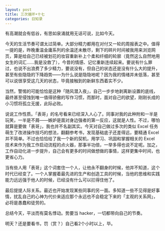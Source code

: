 ```yaml
---
layout: post
title: 三次循环•十七
categories: 日知录
---
```



有高潮就会有低谷，有思如泉涌就用无话可说，比如今天。

今天的生活节奏可谓太过简单。大部分精力都用在对付又一轮的周报表之中。值得一提的是，昨晚重温金庸系列的余温还未散尽，剩下的碎片时间被我用来浏览网页，算是给自己已经被划花的妆容重新补上个柔和纤细的轮廓（竟然这么自然地用女生的词汇……我是没救了），今昔的情感、记忆重新连续起来。要说有什么罪过，也说不出浪费了多少精力，要说没有，但自己的状态还是没有什么大的提升，甚至有些隐隐的下降趋势——为什么说是隐隐地呢？因为我的情绪并未低落，甚至可以说很享受这几天的状态，毕竟接触到的新鲜东西着实不少。

当然，警惕的可能恰恰是这种「随风潜入夜」，自己一步步地剥离新设置的底线，最终甚至侵蚀到唯一值得骄傲的写作习惯，而那时，面对自己的欲望，刚刚长成的小习惯将孤立无援，此际必败。

说说工作性质。「表哥」的名号看来已经深入人心了。同事对我的此种附和一半是玩笑，一半是不屑——嫉妒是面对身边强者的第一反应，这就是人性。不过，哪怕就算是要做「表哥」，我也并不名副其实。今天对自己做过多次的类似 Excel 任务萌生了改进操作技巧的想法，翻翻参考书，发现基础底子还差得远，要精通 Excel 并不简单。不过也恰恰给了我一个新的契机，用学习、巩固和掌握相关的 Excel 技术来作为我工作启动流程的点火器，那事半功倍，一举多得也说不定呢。加之，工作自动化进一步提升，自己会有更多的时间做想做的事情，这样更集中时间，也更省心力。

当有些人用「表哥」这个词套住一个人，让他永不翻身的时候，他并不知道，这个时代已经变了。一个人掌握着最先进的生产和创造工具的时候，当他的思维和实践能力远远强于他人的时候，已经没有什么可以拦得住他了。

最后提提人际关系。最近也开始发现某些同事的另一面。多知道一些不见得是好事情，扰乱自己的心神为代价来适应那个永远也不会稳定下来的「主观的关系网」，必将是愚蠢和徒劳的。

总结今天，平淡而有莫名悸动。势要当 hacker，一切都带向自己的节奏。

明天？还是要看书，罚（赏？）自己看2个小时以上，毕。

